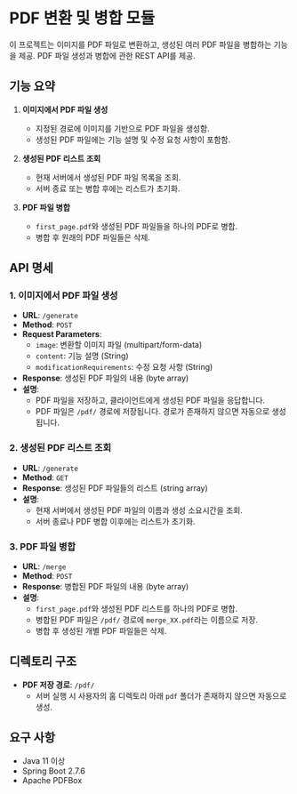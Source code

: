 # PDF 변환 및 병합 모듈

이 프로젝트는 이미지를 PDF 파일로 변환하고, 생성된 여러 PDF 파일을 병합하는 기능을 제공.
PDF 파일 생성과 병합에 관한 REST API를 제공.

## 기능 요약

1. **이미지에서 PDF 파일 생성**
    - 지정된 경로에 이미지를 기반으로 PDF 파일을 생성함.
    - 생성된 PDF 파일에는 기능 설명 및 수정 요청 사항이 포함함.

2. **생성된 PDF 리스트 조회**
    - 현재 서버에서 생성된 PDF 파일 목록을 조회.
    - 서버 종료 또는 병합 후에는 리스트가 초기화.

3. **PDF 파일 병합**
    - `first_page.pdf`와 생성된 PDF 파일들을 하나의 PDF로 병합.
    - 병합 후 원래의 PDF 파일들은 삭제.

## API 명세

### 1. 이미지에서 PDF 파일 생성

- **URL**: `/generate`
- **Method**: `POST`
- **Request Parameters**:
    - `image`: 변환할 이미지 파일 (multipart/form-data)
    - `content`: 기능 설명 (String)
    - `modificationRequirements`: 수정 요청 사항 (String)
- **Response**: 생성된 PDF 파일의 내용 (byte array)
- **설명**:
    - PDF 파일을 저장하고, 클라이언트에게 생성된 PDF 파일을 응답합니다.
    - PDF 파일은 `/pdf/` 경로에 저장됩니다. 경로가 존재하지 않으면 자동으로 생성됩니다.

### 2. 생성된 PDF 리스트 조회

- **URL**: `/generate`
- **Method**: `GET`
- **Response**: 생성된 PDF 파일들의 리스트 (string array)
- **설명**:
    - 현재 서버에서 생성된 PDF 파일의 이름과 생성 소요시간을 조회.
    - 서버 종료나 PDF 병합 이후에는 리스트가 초기화.

### 3. PDF 파일 병합

- **URL**: `/merge`
- **Method**: `POST`
- **Response**: 병합된 PDF 파일의 내용 (byte array)
- **설명**:
    - `first_page.pdf`와 생성된 PDF 리스트를 하나의 PDF로 병합.
    - 병합된 PDF 파일은 `/pdf/` 경로에 `merge_XX.pdf`라는 이름으로 저장.
    - 병합 후 생성된 개별 PDF 파일들은 삭제.

## 디렉토리 구조

- **PDF 저장 경로**: `/pdf/`
    - 서버 실행 시 사용자의 홈 디렉토리 아래 `pdf` 폴더가 존재하지 않으면 자동으로 생성.

## 요구 사항

- Java 11 이상
- Spring Boot 2.7.6
- Apache PDFBox


